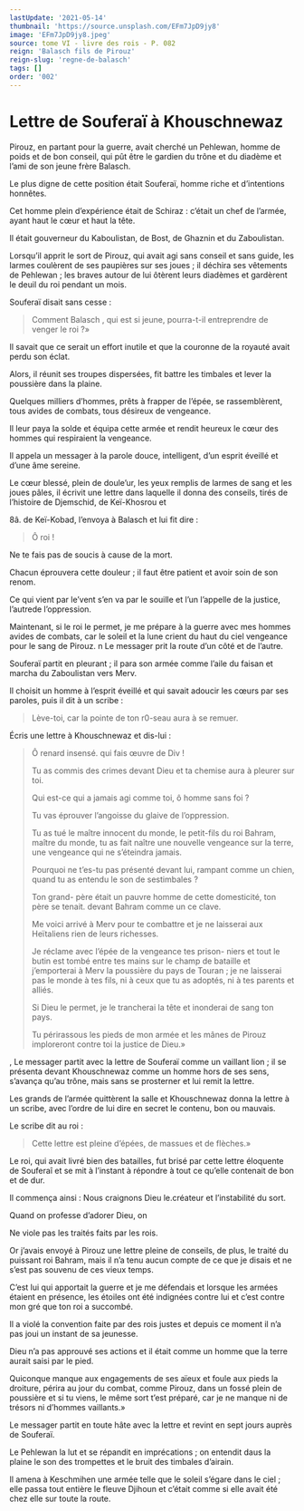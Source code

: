 ```yaml
---
lastUpdate: '2021-05-14'
thumbnail: 'https://source.unsplash.com/EFm7JpD9jy8'
image: 'EFm7JpD9jy8.jpeg'
source: tome VI - livre des rois - P. 082
reign: 'Balasch fils de Pirouz'
reign-slug: 'regne-de-balasch'
tags: []
order: '002'
---
```


# Lettre de Souferaï à Khouschnewaz

Pirouz, en partant pour la guerre, avait cherché un Pehlewan, homme de poids et de bon conseil, qui pût être le gardien du trône et du diadème et l’ami de son jeune frère Balasch.

Le plus digne de cette position était Souferaï, homme riche et d’intentions honnêtes.

Cet homme plein d’expérience était de Schiraz : c’était un chef de l’armée, ayant haut le cœur et haut la tête.

Il était gouverneur du Kaboulistan, de Bost, de Ghaznin et du Zaboulistan.

Lorsqu’il apprit le sort de Pirouz, qui avait agi sans conseil et sans guide, les larmes coulèrent de ses paupières sur ses joues ; il déchira ses vêtements de Pehlewan ; les braves autour de lui ôtèrent leurs diadèmes et gardèrent le deuil du roi pendant un mois.

Souferaï disait sans cesse :

> Comment Balasch , qui est si jeune, pourra-t-il entreprendre de venger le roi ?»

Il savait que ce serait un effort inutile et que la couronne de la royauté avait perdu son éclat.

Alors, il réunit ses troupes dispersées, fit battre les timbales et lever la poussière dans la plaine.

Quelques milliers d’hommes, prêts à frapper de l’épée, se rassemblèrent, tous avides de combats, tous désireux de vengeance.

Il leur paya la solde et équipa cette armée et rendit heureux le cœur des hommes qui respiraient la vengeance.

Il appela un messager à la parole douce, intelligent, d’un esprit éveillé et d’une âme sereine.

Le cœur blessé, plein de doule’ur, les yeux remplis de larmes de sang et les joues pâles, il écrivit une lettre dans laquelle il donna des conseils, tirés de l’histoire de Djemschid, de Keï-Khosrou et

8â.
de Keï-Kobad, l’envoya à Balasch et lui fit dire :

> Ô roi !

Ne te fais pas de soucis à cause de la mort.

Chacun éprouvera cette douleur ; il faut être patient et avoir soin de son renom.

Ce qui vient par le’vent s’en va par le souille et l’un l’appelle de la justice, l’autrede l’oppression.

Maintenant, si le roi le permet, je me prépare à la guerre avec mes hommes avides de combats, car le soleil et la lune crient du haut du ciel vengeance pour le sang de Pirouz. n Le messager prit la route d’un côté et de l’autre.

Souferaï partit en pleurant ; il para son armée comme l’aile du faisan et marcha du Zaboulistan vers Merv.

Il choisit un homme à l’esprit éveillé et qui savait adoucir les cœurs par ses paroles, puis il dit à un scribe :

> Lève-toi, car la pointe de ton r0-seau aura à se remuer.

Écris une lettre à Khouschnewaz et dis-lui :

> Ô renard insensé. qui fais œuvre de Div !
>
> Tu as commis des crimes devant Dieu et ta chemise aura à pleurer sur toi.
>
> Qui est-ce qui a jamais agi comme toi, ô homme sans foi ?
>
> Tu vas éprouver l’angoisse du glaive de l’oppression.
>
> Tu as tué le maître innocent du monde, le petit-fils du roi Bahram, maître du monde, tu as fait naître une nouvelle vengeance sur la terre, une vengeance qui ne s’éteindra jamais.
>
> Pourquoi ne t’es-tu pas présenté devant lui, rampant comme un chien, quand tu as entendu le son de sestimbales ?
>
> Ton grand- père était un pauvre homme de cette domesticité, ton père se tenait. devant Bahram comme un ce clave.
>
> Me voici arrivé à Merv pour te combattre et je ne laisserai aux Heïtaliens rien de leurs richesses.
>
> Je réclame avec l’épée de la vengeance tes prison- niers et tout le butin est tombé entre tes mains sur le champ de bataille et j’emporterai à Merv la poussière du pays de Touran ; je ne laisserai pas le monde à tes fils, ni à ceux que tu as adoptés, ni à tes parents et alliés.
>
> Si Dieu le permet, je le trancherai la tête et inonderai de sang ton pays.
>
> Tu périrassous les pieds de mon armée et les mânes de Pirouz imploreront contre toi la justice de Dieu.»

, Le messager partit avec la lettre de Souferaï comme un vaillant lion ; il se présenta devant Khouschnewaz comme un homme hors de ses sens, s’avança qu’au trône, mais sans se prosterner et lui remit la lettre.

Les grands de l’armée quittèrent la salle et Khouschnewaz donna la lettre à un scribe, avec l’ordre de lui dire en secret le contenu, bon ou mauvais.

Le scribe dit au roi :

> Cette lettre est pleine d’épées, de massues et de flèches.»

Le roi, qui avait livré bien des batailles, fut brisé par cette lettre éloquente de Souferaî et se mit à l’instant à répondre à tout ce qu’elle contenait de bon et de dur.

Il commença ainsi : Nous craignons Dieu le.créateur et l’instabilité du sort.

Quand on professe d’adorer Dieu, on

Ne viole pas les traités faits par les rois.

Or j’avais envoyé à Pirouz une lettre pleine de conseils, de plus, le traité du puissant roi Bahram, mais il n’a tenu aucun compte de ce que je disais et ne s’est pas souvenu de ces vieux temps.

C’est lui qui apportait la guerre et je me défendais et lorsque les armées étaient en présence, les étoiles ont été indignées contre lui et c’est contre mon gré que ton roi a succombé.

Il a violé la convention faite par des rois justes et depuis ce moment il n’a pas joui un instant de sa jeunesse.

Dieu n’a pas approuvé ses actions et il était comme un homme que la terre aurait saisi par le pied.

Quiconque manque aux engagements de ses aïeux et foule aux pieds la droiture, périra au jour du combat, comme Pirouz, dans un fossé plein de poussière et si tu viens, le même sort t’est préparé, car je ne manque ni de trésors ni d’hommes vaillants.»

Le messager partit en toute hâte avec la lettre et revint en sept jours auprès de Souferaï.

Le Pehlewan la lut et se répandit en imprécations ; on entendit daus la plaine le son des trompettes et le bruit des timbales d’airain.

Il amena à Keschmihen une armée telle que le soleil s’égare dans le ciel ; elle passa tout entière le fleuve Djihoun et c’était comme si elle avait été chez elle sur toute la route.
